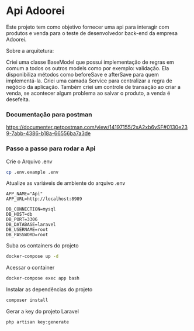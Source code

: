 
# Api Adoorei

Este projeto tem como objetivo fornecer uma api para interagir com produtos e venda para o teste de desenvolvedor back-end da empresa Adoorei.

Sobre a arquitetura:

Criei uma classe BaseModel que possui implementação de regras em comum a todos os outros models como por exemplo: validação.
Ela disponibiliza métodos como beforeSave e afterSave para quem implementá-la.
Criei uma camada Service para centralizar a regra de neǵócio da aplicação.
Também criei um controle de transação ao criar a venda, se acontecer algum problema ao salvar o produto, a venda é desefeita.


### Documentação para postman

https://documenter.getpostman.com/view/14197155/2sA2xb6vSF#0130e239-7abb-4386-b18a-66556ba7a3de

### Passo a passo para rodar a Api

Crie o Arquivo .env
```sh
cp .env.example .env
```


Atualize as variáveis de ambiente do arquivo .env
```dosini
APP_NAME="Api"
APP_URL=http://localhost:8989

DB_CONNECTION=mysql
DB_HOST=db
DB_PORT=3306
DB_DATABASE=laravel
DB_USERNAME=root
DB_PASSWORD=root
```


Suba os containers do projeto
```sh
docker-compose up -d
```


Acessar o container
```sh
docker-compose exec app bash
```


Instalar as dependências do projeto
```sh
composer install
```


Gerar a key do projeto Laravel
```sh
php artisan key:generate
```
